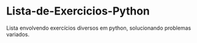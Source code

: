 # Lista-de-Exercicios-Python
Lista envolvendo exercícios diversos em python, solucionando problemas variados.
